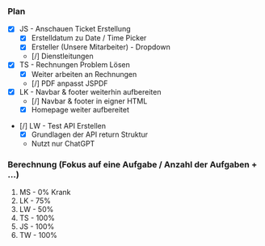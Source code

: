 ### Plan
* [x] JS - Anschauen Ticket Erstellung
	* [x] Erstelldatum zu Date / Time Picker
	* [x] Ersteller (Unsere Mitarbeiter) - Dropdown
	* [/] Dienstleitungen
* [x] TS - Rechnungen Problem Lösen
	* [x] Weiter arbeiten an Rechnungen
	* [/] PDF anpasst JSPDF
* [x] LK - Navbar & footer weiterhin aufbereiten
	* [/] Navbar & footer in eigner HTML
	* [x] Homepage weiter aufbereitet
* [/] LW - Test API Erstellen
	* [x] Grundlagen der API return Struktur
	* Nutzt nur ChatGPT


### Berechnung (Fokus auf eine Aufgabe / Anzahl der Aufgaben + ...)

1. MS - 0% Krank
2. LK - 75%
3. LW - 50%
4. TS - 100%
5. JS - 100%
6. TW - 100%